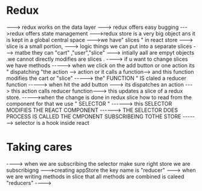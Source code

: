 # Redux
---> redux works on the data layer
---> redux offers easy bugging
--->redux offers state management
--->redux store is a very big object ans it is kept in a global central space
--->we have" slices " in react store 
---> slice is a small portion,
---> logic things we can put into a separate slices 
---> matbe they can "cart" ,"user","slice"
---> intially aall are empyt objects .we cannot directly modifies are slices .
----> if u want to change slices we have methods 
-----> when we click on the add button or one action
its " dispatching "the action --> action or it calls a function-->
and this function modifies the cart or "slice"
-----> the" FUNCTION " IS claled a reducer function
-----> when hit the add button ---> its dispatches an action ---> this action calls reducer function---> this updates a slice of a redux store.
----->when the change is done in redux slice how to read from the component for that we use " SELECTOR "
------> this SELECTOR MODIFIES THE REACT COMPONENT
------> THE SELECTOR DOES PROCESS IS CALLED THE CMPONENT  SUBSCRIBEING TOTHE STORE
-------> selector is a hook inside react
# Taking cares
----> when we are subscribing the selector make sure right store we are subscribigng
--->creating appStore the key name is "reducer"
---> when we are writing methods in slice that all methods are combined is caleed "reducers"
---->
